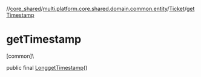 //[core_shared](../../../index.md)/[multi.platform.core.shared.domain.common.entity](../index.md)/[Ticket](index.md)/[getTimestamp](get-timestamp.md)

# getTimestamp

[common]\

public final [Long](https://docs.oracle.com/javase/8/docs/api/java/lang/Long.html)[getTimestamp](get-timestamp.md)()
